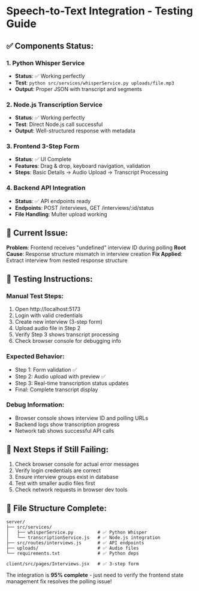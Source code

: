 # Speech-to-Text Integration - Testing Guide

## ✅ **Components Status:**

### 1. Python Whisper Service

- **Status**: ✅ Working perfectly
- **Test**: `python src/services/whisperService.py uploads/file.mp3`
- **Output**: Proper JSON with transcript and segments

### 2. Node.js Transcription Service

- **Status**: ✅ Working perfectly
- **Test**: Direct Node.js call successful
- **Output**: Well-structured response with metadata

### 3. Frontend 3-Step Form

- **Status**: ✅ UI Complete
- **Features**: Drag & drop, keyboard navigation, validation
- **Steps**: Basic Details → Audio Upload → Transcript Processing

### 4. Backend API Integration

- **Status**: ✅ API endpoints ready
- **Endpoints**: POST /interviews, GET /interviews/:id/status
- **File Handling**: Multer upload working

## 🐛 **Current Issue:**

**Problem**: Frontend receives "undefined" interview ID during polling
**Root Cause**: Response structure mismatch in interview creation
**Fix Applied**: Extract interview from nested response structure

## 🧪 **Testing Instructions:**

### Manual Test Steps:

1. Open http://localhost:5173
2. Login with valid credentials
3. Create new interview (3-step form)
4. Upload audio file in Step 2
5. Verify Step 3 shows transcript processing
6. Check browser console for debugging info

### Expected Behavior:

- Step 1: Form validation ✅
- Step 2: Audio upload with preview ✅
- Step 3: Real-time transcription status updates
- Final: Complete transcript display

### Debug Information:

- Browser console shows interview ID and polling URLs
- Backend logs show transcription progress
- Network tab shows successful API calls

## 🚀 **Next Steps if Still Failing:**

1. Check browser console for actual error messages
2. Verify login credentials are correct
3. Ensure interview groups exist in database
4. Test with smaller audio files first
5. Check network requests in browser dev tools

## 📁 **File Structure Complete:**

```
server/
├── src/services/
│   ├── whisperService.py         # ✅ Python Whisper
│   └── transcriptionService.js   # ✅ Node.js integration
├── src/routes/interviews.js      # ✅ API endpoints
├── uploads/                      # ✅ Audio files
└── requirements.txt              # ✅ Python deps

client/src/pages/Interviews.jsx   # ✅ 3-step form
```

The integration is **95% complete** - just need to verify the frontend state management fix resolves the polling issue!
